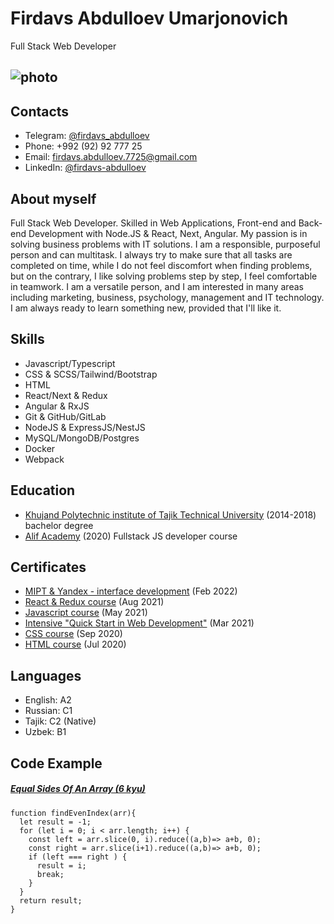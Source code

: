 
# Firdavs Abdulloev Umarjonovich
Full Stack Web Developer
## ![photo](https://www.codewars.com/users/firdavs7725/badges/large?logo=true&theme=light)

## Contacts
- Telegram: [@firdavs_abdulloev](https://t.me/firdavs_abdulloev)
- Phone: +992 (92) 92 777 25
- Email: [firdavs.abdulloev.7725@gmail.com](mailto:firdavs.abdulloev.7725@gmail.com)
- LinkedIn: [@firdavs-abdulloev](https://www.linkedin.com/in/firdavs-abdulloev/)

## About myself
Full Stack Web Developer. Skilled in Web Applications, Front-end and Back-end Development with Node.JS & React, Next, Angular. My passion is in solving business problems with IT solutions. I am a responsible, purposeful person and can multitask. I always try to make sure that all tasks are completed on time, while I do not feel discomfort when finding problems, but on the contrary, I like solving problems step by step, I feel comfortable in teamwork. I am a versatile person, and I am interested in many areas including marketing, business, psychology, management and IT technology. I am always ready to learn something new, provided that I'll like it.


## Skills
- Javascript/Typescript
- CSS & SCSS/Tailwind/Bootstrap
- HTML
- React/Next & Redux
- Angular & RxJS
- Git & GitHub/GitLab
- NodeJS & ExpressJS/NestJS
- MySQL/MongoDB/Postgres
- Docker 
- Webpack


## Education
- [Khujand Polytechnic institute of Tajik Technical University](http://old.ttu.tj/en/khujand-politechnical-institute/) (2014-2018) bachelor degree
- [Alif Academy](https://alif.academy/) (2020) Fullstack JS developer course


## Certificates
- [MIPT & Yandex - interface development](https://coursera.org/share/c0f5ff34c53dc9b5dd3a27e9fdd163f4) (Feb 2022)
- [React & Redux course](https://www.sololearn.com/Certificate/1097-19038626/pdf/) (Aug 2021)
- [Javascript course](https://www.sololearn.com/Certificate/1024-19038626/pdf/) (May 2021)
- [Intensive "Quick Start in Web Development"](https://gb.ru/certificates/1164585.en) (Mar 2021)
- [CSS course](https://www.sololearn.com/Certificate/1023-19038626/pdf/) (Sep 2020)
- [HTML course](https://www.sololearn.com/Certificate/1014-19038626/pdf/) (Jul 2020)


## Languages
- English: A2
- Russian: C1
- Tajik: C2 (Native)
- Uzbek: B1


## Code Example
##### [Equal Sides Of An Array (6 kyu)](https://www.codewars.com/kata/5679aa472b8f57fb8c000047)

```
function findEvenIndex(arr){
  let result = -1;
  for (let i = 0; i < arr.length; i++) {
    const left = arr.slice(0, i).reduce((a,b)=> a+b, 0);
    const right = arr.slice(i+1).reduce((a,b)=> a+b, 0);
    if (left === right ) {
      result = i;
      break;
    }
  }
  return result;
}
```

